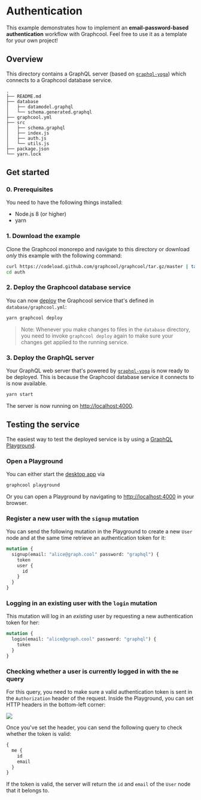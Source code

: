 # Authentication

This example demonstrates how to implement an **email-password-based authentication** workflow with Graphcool. Feel free to use it as a template for your own project!

## Overview

This directory contains a GraphQL server (based on [`graphql-yoga`](https://github.com/graphcool/graphql-yoga/)) which connects to a Graphcool database service.

```
.
├── README.md
├── database
│   ├── datamodel.graphql
│   └── schema.generated.graphql
├── graphcool.yml
├── src
│   ├── schema.graphql
│   ├── index.js
│   ├── auth.js
│   └── utils.js
├── package.json
└── yarn.lock
```

## Get started

### 0. Prerequisites

You need to have the following things installed: 

* Node.js 8 (or higher)
* yarn

### 1. Download the example

Clone the Graphcool monorepo and navigate to this directory or download _only_ this example with the following command:

```sh
curl https://codeload.github.com/graphcool/graphcool/tar.gz/master | tar -xz --strip=2 graphcool-master/examples/auth
cd auth
```

### 2. Deploy the Graphcool database service

You can now [deploy](https://graph.cool/docs/reference/graphcool-cli/commands-aiteerae6l#graphcool-deploy) the Graphcool service that's defined in `database/graphcool.yml`:

```sh
yarn graphcool deploy
```

> Note: Whenever you make changes to files in the `database` directory, you need to invoke `graphcool deploy` again to make sure your changes get applied to the running service.

### 3. Deploy the GraphQL server

Your GraphQL web server that's powered by [`graphql-yoga`](https://github.com/graphcool/graphql-yoga/) is now ready to be deployed. This is because the Graphcool database service it connects to is now available.

```sh
yarn start
```

The server is now running on [http://localhost:4000](http://localhost:4000).

## Testing the service

The easiest way to test the deployed service is by using a [GraphQL Playground](https://github.com/graphcool/graphql-playground).

### Open a Playground

You can either start the [desktop app](https://github.com/graphcool/graphql-playground) via

```sh
graphcool playground
```

Or you can open a Playground by navigating to [http://localhost:4000](http://localhost:4000) in your browser.

### Register a new user with the `signup` mutation

You can send the following mutation in the Playground to create a new `User` node and at the same time retrieve an authentication token for it:

```graphql
mutation {
  signup(email: "alice@graph.cool" password: "graphql") {
    token
    user {
      id
    }
  }
}
```

### Logging in an existing user with the `login` mutation

This mutation will log in an _existing_ user by requesting a new authentication token for her:

```graphql
mutation {
  login(email: "alice@graph.cool" password: "graphql") {
    token
  }
}
```

### Checking whether a user is currently logged in with the `me` query

For this query, you need to make sure a valid authentication token is sent in the `Authorization` header of the request. Inside the Playground, you can set HTTP headers in the bottom-left corner:

![](https://imgur.com/kfvBcW1.png)

Once you've set the header, you can send the following query to check whether the token is valid:

```graphql
{
  me {
    id
    email
  }
}
```

If the token is valid, the server will return the `id` and `email` of the `User` node that it belongs to.